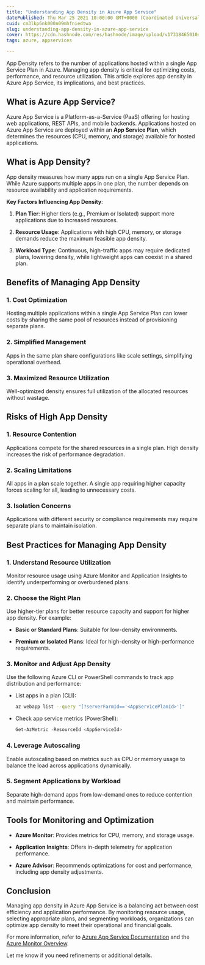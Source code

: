 ```yaml
---
title: "Understanding App Density in Azure App Service"
datePublished: Thu Mar 25 2021 10:00:00 GMT+0000 (Coordinated Universal Time)
cuid: cm3lkp6nk000n09mhfniedtwa
slug: understanding-app-density-in-azure-app-service
cover: https://cdn.hashnode.com/res/hashnode/image/upload/v1731846501046/cc447d4f-41e0-440f-9409-3052d714bc39.png
tags: azure, appservices

---
```


App Density refers to the number of applications hosted within a single App Service Plan in Azure. Managing app density is critical for optimizing costs, performance, and resource utilization. This article explores app density in Azure App Service, its implications, and best practices.

## What is Azure App Service?

Azure App Service is a Platform-as-a-Service (PaaS) offering for hosting web applications, REST APIs, and mobile backends. Applications hosted on Azure App Service are deployed within an **App Service Plan**, which determines the resources (CPU, memory, and storage) available for hosted applications.

## What is App Density?

App density measures how many apps run on a single App Service Plan. While Azure supports multiple apps in one plan, the number depends on resource availability and application requirements.

**Key Factors Influencing App Density**:

1. **Plan Tier**: Higher tiers (e.g., Premium or Isolated) support more applications due to increased resources.
    
2. **Resource Usage**: Applications with high CPU, memory, or storage demands reduce the maximum feasible app density.
    
3. **Workload Type**: Continuous, high-traffic apps may require dedicated plans, lowering density, while lightweight apps can coexist in a shared plan.
    

## Benefits of Managing App Density

### 1\. **Cost Optimization**

Hosting multiple applications within a single App Service Plan can lower costs by sharing the same pool of resources instead of provisioning separate plans.

### 2\. **Simplified Management**

Apps in the same plan share configurations like scale settings, simplifying operational overhead.

### 3\. **Maximized Resource Utilization**

Well-optimized density ensures full utilization of the allocated resources without wastage.

## Risks of High App Density

### 1\. **Resource Contention**

Applications compete for the shared resources in a single plan. High density increases the risk of performance degradation.

### 2\. **Scaling Limitations**

All apps in a plan scale together. A single app requiring higher capacity forces scaling for all, leading to unnecessary costs.

### 3\. **Isolation Concerns**

Applications with different security or compliance requirements may require separate plans to maintain isolation.

## Best Practices for Managing App Density

### 1\. **Understand Resource Utilization**

Monitor resource usage using Azure Monitor and Application Insights to identify underperforming or overburdened plans.

### 2\. **Choose the Right Plan**

Use higher-tier plans for better resource capacity and support for higher app density. For example:

* **Basic or Standard Plans**: Suitable for low-density environments.
    
* **Premium or Isolated Plans**: Ideal for high-density or high-performance requirements.
    

### 3\. **Monitor and Adjust App Density**

Use the following Azure CLI or PowerShell commands to track app distribution and performance:

* List apps in a plan (CLI):
    
    ```bash
    az webapp list --query "[?serverFarmId=='<AppServicePlanId>']"
    ```
    
* Check app service metrics (PowerShell):
    
    ```powershell
    Get-AzMetric -ResourceId <AppServiceId>
    ```
    

### 4\. **Leverage Autoscaling**

Enable autoscaling based on metrics such as CPU or memory usage to balance the load across applications dynamically.

### 5\. **Segment Applications by Workload**

Separate high-demand apps from low-demand ones to reduce contention and maintain performance.

## Tools for Monitoring and Optimization

* **Azure Monitor**: Provides metrics for CPU, memory, and storage usage.
    
* **Application Insights**: Offers in-depth telemetry for application performance.
    
* **Azure Advisor**: Recommends optimizations for cost and performance, including app density adjustments.
    

## Conclusion

Managing app density in Azure App Service is a balancing act between cost efficiency and application performance. By monitoring resource usage, selecting appropriate plans, and segmenting workloads, organizations can optimize app density to meet their operational and financial goals.

For more information, refer to [Azure App Service Documentation](https://learn.microsoft.com/en-us/azure/app-service/) and the [Azure Monitor Overview](https://learn.microsoft.com/en-us/azure/azure-monitor/).

Let me know if you need refinements or additional details.
